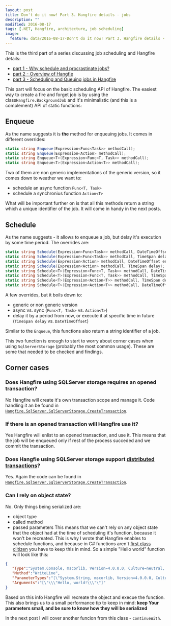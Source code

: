 ```yaml
---
layout: post
title: Don't do it now! Part 3. Hangfire details - jobs
description: ""
modified: 2016-08-17
tags: [.NET, Hangfire, architecture, job scheduling]
image:
  feature: data/2016-08-17-Don't do it now! Part 3. Hangfire details - jobs/logo.jpg
---
```


This is the third part of a series discussing job scheduling and Hangfire details:

- [part 1 - Why schedule and procrastinate jobs?](/Don't-do-it)
- [part 2 - Overview of Hangfie](/Don't-do-it-now!-Part-2.-Background-tasks,-job-queuing-and-scheduling-with-Hangfire/)
- [part 3 - Scheduling and Queuing jobs in Hangfire](/Don't-do-it-now!-Part-3.-Hangfire-details-jobs/)

This part will focus on the basic scheduling API of Hangfire.
The easiest way to create a fire and forget job is by using the class`Hangfire.BackgroundJob` and it's minimalistic  (and this is a complement) API of static functions:

## Enqueue
As the name suggests it is **the** method for enqueuing jobs. It comes in different overrides:

```csharp
static string Enqueue(Expression<Func<Task>> methodCall);
static string Enqueue(Expression<Action> methodCall);
static string Enqueue<T>(Expression<Func<T, Task>> methodCall);
static string Enqueue<T>(Expression<Action<T>> methodCall);
```
Two of them are non generic implementations of the generic version, so it comes down to weather we want to:

- schedule an async function `Func<T, Task>`
- schedule a synchronius function `Action<T>`

What will be important further on is that all this methods return a string which a unique identifier of the job. It will come in handy in the next posts.

## Schedule
As the name suggests - it allows to enqueue a job, but delay it's execution by some time period. The overrides are:

```csharp
static string Schedule(Expression<Func<Task>> methodCall, DateTimeOffset enqueueAt);
static string Schedule(Expression<Func<Task>> methodCall, TimeSpan delay);
static string Schedule(Expression<Action> methodCall, DateTimeOffset enqueueAt);
static string Schedule(Expression<Action> methodCall, TimeSpan delay);
static string Schedule<T>(Expression<Func<T, Task>> methodCall, DateTimeOffset enqueueAt);
static string Schedule<T>(Expression<Func<T, Task>> methodCall, TimeSpan delay);
static string Schedule<T>(Expression<Action<T>> methodCall, TimeSpan delay);
static string Schedule<T>(Expression<Action<T>> methodCall, DateTimeOffset enqueueAt);
```
A few overrides, but it boils down to:

- generic or non generic version
- async vs. sync (`Func<T, Task>` vs. `Action<T>`)
- delay it by a period from now, or execute it at specific time in future (`TimeSpan delay` vs. `DateTimeOffset`)

Similar to the `Enqueue`, this functions also return a string identifier of a job.

This two function is enough to start to worry about corner cases when using `SqlServerStorage` (probably the most common usage). These are some that needed to be checked and findings.

## Corner cases

### Does Hangfire using SQLServer storage requires an opened transaction?
No Hangfire will create it's own transaction scope and manage it. Code handling it an be found in [`Hangfire.SqlServer.SqlServerStorage.CreateTransaction`](https://github.com/HangfireIO/Hangfire/blob/master/src/Hangfire.SqlServer/SqlServerStorage.cs).

### If there is an opened transaction will Hangfire use it?
Yes Hangfire will enlist to an opened transaction, and use it. This means that the job will be enqueued only if rest of the process succeded and we commit the transaction.

### Does Hangfie using SQLServer storage support [distributed transactions](https://en.wikipedia.org/wiki/Distributed_transaction)?
Yes. Again the code can be found in [`Hangfire.SqlServer.SqlServerStorage.CreateTransaction`](https://github.com/HangfireIO/Hangfire/blob/master/src/Hangfire.SqlServer/SqlServerStorage.cs).

### Can I rely on object state?
No. Only things being serialized are:
- object type
- called method
- passed parameters
This means that we can't rely on any object state that the object had at the time of scheduling it's function, because it won't be recreated. This is why I wrote that Hangfire enables to schedule functions, and because in C# functions aren't [first class ciitizen](https://en.wikipedia.org/wiki/First-class_citizen) you have to keep this in mind. So a simple "Hello world" function will look like this:

```json
{  
   "Type":"System.Console, mscorlib, Version=4.0.0.0, Culture=neutral, PublicKeyToken=b77a5c561934e089",
   "Method":"WriteLine",
   "ParameterTypes":"[\"System.String, mscorlib, Version=4.0.0.0, Culture=neutral, PublicKeyToken=b77a5c561934e089\"]",
   "Arguments":"[\"\\\"Hello, world!\\\"\"]"
}
```
Based on this info Hangfire will recreate the object and execue the function. This also brings us to a small performance tip to keep in mind: 
**keep Your parameters small, and be sure to know how they will be serialized** 

In the next post I will cover another funcion from this class - `ContinueWith`.